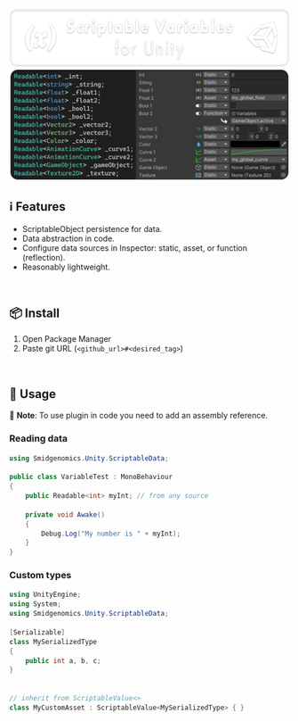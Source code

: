 ![](/.github/banner.png?raw=true "")
![](/.github/gallery.png?raw=true "")


## ℹ️ Features

* ScriptableObject persistence for data.
* Data abstraction in code.
* Configure data sources in Inspector: static, asset, or function (reflection).
* Reasonably lightweight.



<br/>

## 📦 Install

1. Open Package Manager
2. Paste git URL (`<github_url>#<desired_tag>`)


<br/>

## 🚀 Usage

🧩 **Note**: To use plugin in code you need to add an assembly reference.

### Reading data

```cs
using Smidgenomics.Unity.ScriptableData;

public class VariableTest : MonoBehaviour
{
    public Readable<int> myInt; // from any source

    private void Awake()
    {
        Debug.Log("My number is " + myInt);
    }	
}

```

### Custom types

```cs
using UnityEngine;
using System;
using Smidgenomics.Unity.ScriptableData;

[Serializable]
class MySerializedType
{
    public int a, b, c;
}


// inherit from ScriptableValue<>
class MyCustomAsset : ScriptableValue<MySerializedType> { }
```

